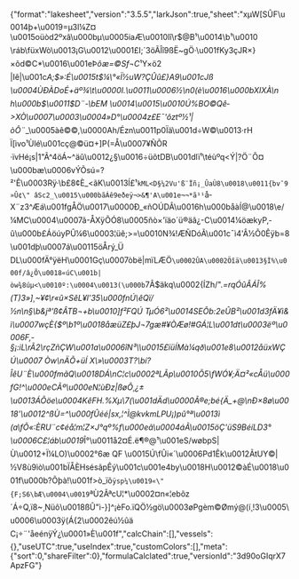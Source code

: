 {"format":"lakesheet","version":"3.5.5","larkJson":true,"sheet":"xµW[SÛF\u0014þ+\u0019=µ3l¼Z­¤\u0015oüòd2ºxâ\u000bµ\u0005iaÆ\u0010lî\r$@B¹\u0014\b¹\u0010 \ráb\füxWò\u0013¡G\u0012\u0001£I;´3öÃÎî9ßË~gÖ·\u001fKy3çJR×}×õd©C*\u0016\u001eÞ*ôæ=©Sf¬C*¹Y×ö2|Iê|\u001c*A;$»:É\u0015t$¼\\°«Ï½uW?ÇÛû£}A9\u001cJß \u0004ÙÐÀDoÉ+äº¾\t\u0000I.\u0011\u0006½\n0(è\u0016\u000bXIXÀ\n h\u000b$\u0011$D¨-\bEM \u0014\u0015\u0010Ú%BO©Qê­>XÒ\u0007\u0003\u0004»D°\u0004z£E¯'ôztº½¹|òÔ¨*_\u0005àê©©,\u0000Ah/Ézn\u0011p0Ïä\u001d÷W©\u0013·rH Ï[ìvo¹Ùlé\u001cç@©ü¤+]P(=Å\u0007¥ÑÕR ·ïvHé¡s|1\"Ã^4öÁ~^äû\u0012¿§\u0016÷üõtDB\u001dlï¹\téùºq<Ý|?Ö¨Õ¤\u000bæ\u0006vÝÕsú=?²'Ê\u0003Rÿ·\b£8¢È_<ãK\u0013Í£¹`kML<D§¼2Vu'ß¨Ïñ¡_ÛaÙ8\u0018\u0011{bv¯9»Û¢\" âSc2_\u0015\u000bãÁê9eðeÿ¬>&¶'A\u001e¬¬*ã¹¹`å­X¨z3^Æá\u001fgÅÖ\u0017\u0000Ð_«ñOÚDÂ\u0016h\u000båàÍ@\u0018\\e/¼MC\u0004\u0007ã-ÅXÿÕÓ8\u0005ñò×'ïäo´ü®äâ¿-C\u0014¼öækyP,­û\u000b£ÁöúyPÛ¼6\u0003¦üê;>=\u0010N¾!ÆÑDóÃ\u001c¯ì4'Â½Õ0Êÿb=8\u001dþ\u0007á\u00115öÅrý_ÜDL\u000fÄ°ÿëH\u0001Gç\u0007òbë|mïLÆÖ`\u0002ÛA\u0002Öîä\u0013§Ì%\u000f/â¿Õ\u0018«úC\u001b|òw¾8úµ<\u0010º:\u0004\u0013(\u000b`7Â$äkq\u0002{ÍZh/\".*=rqÓûÂÁÎ%(T)3»]¸~¥¢\r«û×SêL¥l'35\u000fnÚ\\êQï/½n\n§\b&jª'ß¢ÂTB¬+b\u0010]f²FQÚ TµÓ6²\u0014SEÔb:2eÛB²\u001d3fÄ¥ì&ì\u0007wçÈ{$º\b1º\u0018åæüZ£þJ¬7gæ#¥ÒÆø!#GÁ¦L\u001dt\u0003ëº\u0006F,­§¡:iL\rÃ2\rçZñÇW\u001a\u0006îN³\\\u0015£ïüÍMà¼qð\u001e8\u0012åüxWÇÚ\u0007 Òw\nÄÕ+üÍ X\\»\u0003T?\bí?ÎêU¨È\u000fmãQ\u0018DÁ\nC¦c\u0002ªLÃp\u0010Õ5\fWÓ¥;Ä¤²«cÅü\u000fG!^\u000eCÃº\u000eN¦ùÐz|ßøÔ¸¿±\u0013ÁÕöe\u0004KêFH.%Xµ\\7(\u001dÄd\u0000Ã®e;bé{­Ä_+@\nÐ×8ø\u0018'\u0012^ßÙ=^\u000fÛéé|sx,¦^Ì@kvkmLPU¡)pû°ª\u0013ì (a\fÕ«:ÈRU¨c¢éå¦m¦Z×J°qº%f\u000eã\u0004áÃ\u0015öÇ'üS9BéíLD3°\u0006C£¦áb\u0019*Î°\u0011å2¤É.ë¶®@¹\u001eS/wøbpS|Ù\u0012+Ï¼LO)\u0002°6æ QF \u0015Ú\fÛi«´\u0006­Pd1Êk\u0012ÃtUY©|½V8ù9ìò\u001bÏÅÈHsésãpÊý\u001c\u001e4by\u0018H\u0012©àÉ\u0018\u001f\u000b?Õþà!\u001f>ò_ïõ`ÿsp¼\u0019«\"{F;S6\bÆ\u0004\u0019`ªÙ2ÂªcU¦*\u0002¤n«¦ebõz´Á÷Q,ï8~¸Nüô\u0018ßÛ\"ì-}]^¡èFo.ïQÖ½gö\u0003øPgèm©Ømý@(í¸!3\u0005\u0006\u0003ÿ(Á{2\u0002êú½ûäC¡÷¨'åeénÿÝ¿\u0001»È\u001f","calcChain":[],"vessels":{},"useUTC":true,"useIndex":true,"customColors":[],"meta":{"sort":0,"shareFilter":0},"formulaCalclated":true,"versionId":"3d90oGIqrX7ApzFG"}
